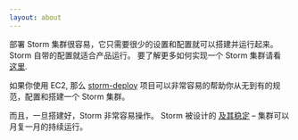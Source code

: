 ```yaml
---
layout: about
---
```


部署 Storm 集群很容易，它只需要很少的设置和配置就可以搭建并运行起来。 Storm 自带的配置就适合产品运行。 要了解更多如何实现一个 Storm 集群请看 [这里](/documentation/Setting-up-a-Storm-cluster.html).

如果你使用 EC2, 那么 [storm-deploy](https://github.com/nathanmarz/storm-deploy) 项目可以非常容易的帮助你从无到有的规范，配置和搭建一个 Storm 集群。

而且，一旦搭建好，Storm 非常容易操作。 Storm 被设计的 [及其稳定](/about/fault-tolerant.html) – 集群可以月复一月的持续运行。
